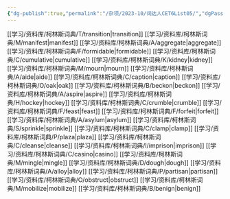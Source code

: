 ```yaml
---
{"dg-publish":true,"permalink":"/杂项/2023-10/词达人CET6List05/","dgPassFrontmatter":true}
---
```


[[学习/资料库/柯林斯词典/T/transition\|transition]]
[[学习/资料库/柯林斯词典/M/manifest\|manifest]]
[[学习/资料库/柯林斯词典/A/aggregate\|aggregate]]
[[学习/资料库/柯林斯词典/F/formidable\|formidable]]
[[学习/资料库/柯林斯词典/C/cumulative\|cumulative]]
[[学习/资料库/柯林斯词典/K/kidney\|kidney]]
[[学习/资料库/柯林斯词典/M/mourn\|mourn]]
[[学习/资料库/柯林斯词典/A/aide\|aide]]
[[学习/资料库/柯林斯词典/C/caption\|caption]]
[[学习/资料库/柯林斯词典/O/oak\|oak]]
[[学习/资料库/柯林斯词典/B/beckon\|beckon]]
[[学习/资料库/柯林斯词典/A/aspire\|aspire]]
[[学习/资料库/柯林斯词典/H/hockey\|hockey]]
[[学习/资料库/柯林斯词典/C/crumble\|crumble]]
[[学习/资料库/柯林斯词典/F/feast\|feast]]
[[学习/资料库/柯林斯词典/F/forfeit\|forfeit]]
[[学习/资料库/柯林斯词典/A/asylum\|asylum]]
[[学习/资料库/柯林斯词典/S/sprinkle\|sprinkle]]
[[学习/资料库/柯林斯词典/C/clamp\|clamp]]
[[学习/资料库/柯林斯词典/P/plaza\|plaza]]
[[学习/资料库/柯林斯词典/C/cleanse\|cleanse]]
[[学习/资料库/柯林斯词典/I/imprison\|imprison]]
[[学习/资料库/柯林斯词典/C/casino\|casino]]
[[学习/资料库/柯林斯词典/M/mingle\|mingle]]
[[学习/资料库/柯林斯词典/D/dough\|dough]]
[[学习/资料库/柯林斯词典/A/alloy\|alloy]]
[[学习/资料库/柯林斯词典/P/partisan\|partisan]]
[[学习/资料库/柯林斯词典/O/obstruct\|obstruct]]
[[学习/资料库/柯林斯词典/M/mobilize\|mobilize]]
[[学习/资料库/柯林斯词典/B/benign\|benign]]